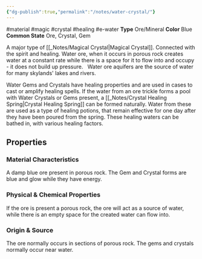 ```yaml
---
{"dg-publish":true,"permalink":"/notes/water-crystal/"}
---
```


#material #magic #crystal #healing #e-water
**Type** Ore/Mineral
**Color** Blue
**Common State** Ore, Crystal, Gem

A major type of [[_Notes/Magical Crystal\|Magical Crystal]]. Connected with the spirit and healing. Water ore, when it occurs in porous rock creates water at a constant rate while there is a space for it to flow into and occupy - it does not build up pressure.   Water ore aquifers are the source of water for many skylands' lakes and rivers.   

Water Gems and Crystals have healing properties and are used in cases to cast or amplify healing spells. If the water from an ore trickle forms a pool with Water Crystals or Gems present, a [[_Notes/Crystal Healing Spring\|Crystal Healing Spring]] can be formed naturally. Water from these are used as a type of healing potions, that remain effective for one day after they have been poured from the spring. These healing waters can be bathed in, with various healing factors.

## Properties

### Material Characteristics
A damp blue ore present in porous rock. The Gem and Crystal forms are blue and glow while they have energy.

### Physical & Chemical Properties
If the ore is present a porous rock, the ore will act as a source of water, while there is an empty space for the created water can flow into.

### Origin & Source
The ore normally occurs in sections of porous rock. The gems and crystals normally occur near water.
